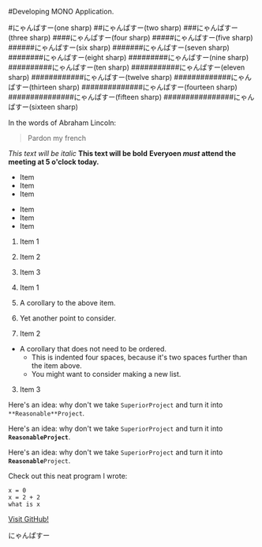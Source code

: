 #Developing MONO Application.

#にゃんぱすー(one sharp)
##にゃんぱすー(two sharp)
###にゃんぱすー(three sharp)
####にゃんぱすー(four sharp)
#####にゃんぱすー(five sharp)
######にゃんぱすー(six sharp)
#######にゃんぱすー(seven sharp)
########にゃんぱすー(eight sharp)
#########にゃんぱすー(nine sharp)
##########にゃんぱすー(ten sharp)
###########にゃんぱすー(eleven sharp)
############にゃんぱすー(twelve sharp)
#############にゃんぱすー(thirteen sharp)
##############にゃんぱすー(fourteen sharp)
###############にゃんぱすー(fifteen sharp)
################にゃんぱすー(sixteen sharp)

In the words of Abraham Lincoln:
> Pardon my french

*This text will be italic*
**This text will be bold**
**Everyoen _must_ attend the meeting at 5 o'clock today.**

* Item
* Item
* Item

- Item
- Item
- Item

1. Item 1
2. Item 2
3. Item 3

1. Item 1
  1. A corollary to the above item.
  2. Yet another point to consider.
2. Item 2
  * A corollary that does not need to be ordered.
    * This is indented four spaces, because it's two spaces further than the item above.
    * You might want to consider making a new list.
3. Item 3

Here's an idea: why don't we take `SuperiorProject` and turn it into `**Reasonable**Project`.

Here's an idea: why don't we take `SuperiorProject` and turn it into **`ReasonableProject`**.

Here's an idea: why don't we take `SuperiorProject` and turn it into **`Reasonable`**`Project`.

Check out this neat program I wrote:

```
x = 0
x = 2 + 2
what is x
```

[Visit GitHub!](https://www.github.com)

にゃんぱすー
